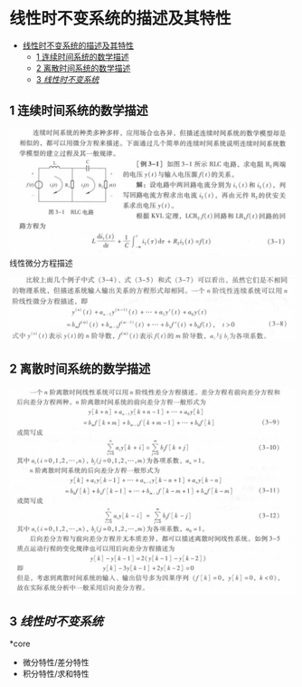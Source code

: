 <!--
 * @Author: 小叶同学
 * @Date: 2024-03-21 20:00:43
 * @LastEditors: Please set LastEditors
 * @LastEditTime: 2024-03-21 20:13:33
 * @Description: 请填写简介
-->
# 线性时不变系统的描述及其特性

<!-- @import "[TOC]" {cmd="toc" depthFrom=1 depthTo=6 orderedList=false} -->

<!-- code_chunk_output -->

- [线性时不变系统的描述及其特性](#线性时不变系统的描述及其特性)
  - [1 连续时间系统的数学描述](#1-连续时间系统的数学描述)
  - [2 离散时间系统的数学描述](#2-离散时间系统的数学描述)
  - [3 *线性时不变系统*](#3-线性时不变系统)

<!-- /code_chunk_output -->


## 1 连续时间系统的数学描述

![alt text](image.png)
线性微分方程描述

![alt text](image-1.png)


## 2 离散时间系统的数学描述

![alt text](image-2.png)


## 3 *线性时不变系统*


*core

- 微分特性/差分特性
- 积分特性/求和特性

